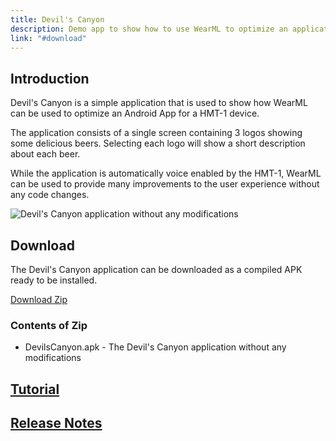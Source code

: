 ```yaml
---
title: Devil's Canyon
description: Demo app to show how to use WearML to optimize an application for the HMT-1 
link: "#download"
---
```


## Introduction

Devil's Canyon is a simple application that is used to show how WearML can be used to optimize an Android App for a HMT-1 device.

The application consists of a single screen containing 3 logos showing some delicious beers. Selecting each logo will show a short description about each beer.

While the application is automatically voice enabled by the HMT-1, WearML can be used to provide many improvements to the user experience without any code changes.

![Devil's Canyon application without any modifications](https://realwear.github.io/Devils-Canyon/images/devilscanyon.png)

## Download

The Devil's Canyon application can be downloaded as a compiled APK ready to be installed.

[Download Zip](https://realwear.box.com/shared/static/b4hmjso6yb7vn5pndkwfve1qmx7qj1gk.zip)

### Contents of Zip

* DevilsCanyon.apk - The Devil's Canyon application without any modifications

## [Tutorial](https://realwear.github.io/Devils-Canyon/tutorial)

## [Release Notes](https://realwear.github.io/Devils-Canyon/release-notes)

